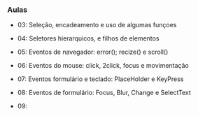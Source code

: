 <h3>Aulas</h3>

- 03: Seleção, encadeamento e uso de algumas funçoes

- 04: Seletores hierarquicos, e filhos de elementos

- 05: Eventos de navegador: error(); recize() e scroll()

- 06: Eventos do mouse: click, 2click, focus e movimentação

- 07: Eventos formulário e teclado: PlaceHolder e KeyPress

- 08: Eventos de formulário: Focus, Blur, Change e SelectText

- 09:  